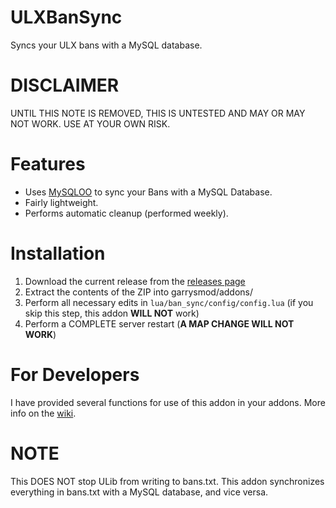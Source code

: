 # ULXBanSync
Syncs your ULX bans with a MySQL database.

# DISCLAIMER
UNTIL THIS NOTE IS REMOVED, THIS IS UNTESTED AND MAY OR MAY NOT WORK. USE AT YOUR OWN RISK.

# Features
- Uses [MySQLOO](https://github.com/FredyH/MySQLOO/releases) to sync your Bans with a MySQL Database.
- Fairly lightweight.
- Performs automatic cleanup (performed weekly).

# Installation
1. Download the current release from the [releases page](https://github.com/iViscosity/ULXBanSync/releases)
2. Extract the contents of the ZIP into garrysmod/addons/
3. Perform all necessary edits in `lua/ban_sync/config/config.lua` (if you skip this step, this addon **WILL NOT** work)
4. Perform a COMPLETE server restart (**A MAP CHANGE WILL NOT WORK**)

# For Developers
I have provided several functions for use of this addon in your addons. More info on the [wiki](https://github.com/iViscosity/ULXBanSync/wiki/For-Developers).

# NOTE
This DOES NOT stop ULib from writing to bans.txt. This addon synchronizes everything in bans.txt with a MySQL database, and vice versa.
